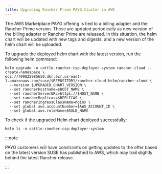 ```yaml
---
title: Upgrading Rancher Prime PAYG Cluster in AWS
---
```


The AWS Marketplace PAYG offering is tied to a billing adapter and the Rancher Prime version. These are updated periodically as new version of the billing adapter or Rancher Prime are released. In this situation, the helm chart will be updated with new tags and digests, and a new version of the helm chart will be uploaded.

To upgrade the deployed helm chart with the latest version, run the following helm command:

```shell
helm upgrade -n cattle-rancher-csp-deployer-system rancher-cloud --create-namespace \
oci://709825985650.dkr.ecr.us-east-1.amazonaws.com/suse/$REPOSITORY/rancher-cloud-helm/rancher-cloud \
  --version $UPGRADED_CHART_VERSION \
  --set rancherHostname=$HOST_NAME \
  --set rancherServerURL=https://$HOST_NAME \
  --set rancherReplicas=$REPLICAS \
  --set rancherIngressClassName=nginx \
  --set global.aws.accountNumber=$AWS_ACCOUNT_ID \
  --set global.aws.roleName=$ROLE_NAME
```

To check if the upgraded Helm chart deployed successfully:

```shell
helm ls -n cattle-rancher-csp-deployer-system
```

:::note

PAYG customers will have constraints on getting updates to the offer based on the latest version SUSE has published to AWS, which may trail slightly behind the latest Rancher release.

:::
